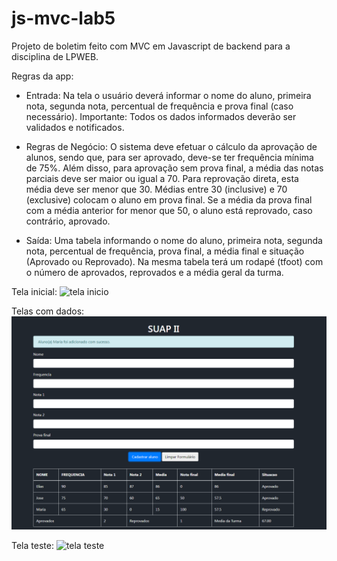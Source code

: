 # js-mvc-lab5
 
Projeto de boletim feito com MVC em Javascript de backend para a disciplina de LPWEB.

Regras da app:
* Entrada: Na tela o usuário deverá informar o nome do aluno, primeira nota, segunda nota, percentual de frequência e prova final (caso necessário).
Importante: Todos os dados informados deverão ser validados e notificados.

* Regras de Negócio: O sistema deve efetuar o cálculo da aprovação de alunos, sendo que, para ser aprovado, deve-se ter frequência mínima de 75%. Além disso, para aprovação sem prova final, a média das notas parciais deve ser maior ou igual a 70. Para reprovação direta, esta média deve ser menor que 30. Médias entre 30 (inclusive) e 70 (exclusive) colocam o aluno em prova final. Se a média da prova final com a média anterior for menor que 50, o aluno está reprovado, caso contrário, aprovado.

* Saída: Uma tabela informando o nome do aluno, primeira nota, segunda nota, percentual de frequência, prova final, a média final e situação (Aprovado ou Reprovado). Na mesma tabela terá um rodapé (tfoot) com o número de aprovados, reprovados e a média geral da turma.

Tela inicial:
![tela inicio](https://github.com/EliasRLima/js-mvc-lab5/images/inicio.PNG)

Telas com dados:
![tela dados](https://github.com/EliasRLima/js-mvc-lab5/blob/master/images/cadastrando2.PNG)

Tela teste:
![tela teste](https://github.com/EliasRLima/Interface-MAPLER/blob/master/images/inicio.png)
